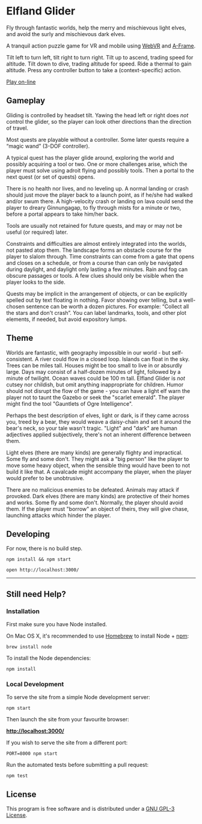 # Elfland Glider

Fly through fantastic worlds, 
help the merry and mischievous light elves, 
and avoid the surly and mischievous dark elves.

A tranquil action puzzle game for VR and mobile 
using [WebVR](https://webvr.info/) and [A-Frame](https://aframe.io).

Tilt left to turn left, tilt right to turn right. 
Tilt up to ascend, trading speed for altitude.
Tilt down to dive, trading altitude for speed.
Ride a thermal to gain altitude.
Press any controller button to take a (context-specific) action.

[Play on-line](https://dougreeder.github.io/elfland-glider/arches/index.html)

## Gameplay
Gliding is controlled by headset tilt. 
Yawing the head left or right does *not* control the glider,
so the player can look other directions than the direction of travel.

Most quests are playable without a controller.
Some later quests require a “magic wand” (3-DOF controller).

A typical quest has the player glide around, exploring the world and possibly acquiring a tool or two.
One or more challenges arise, which the player must solve using adroit flying and possibly tools.
Then a portal to the next quest (or set of quests) opens.

There is no health nor lives, and no leveling up. 
A normal landing or crash should just move the player back to a launch point, as if he/she had walked and/or swum there.
A high-velocity crash or landing on lava could send the player to dreary Ginnungagap, 
to fly through mists for a minute or two, before a portal appears to take him/her back.

Tools are usually not retained for future quests, and may or may not be useful (or required) later.

Constraints and difficulties are almost entirely integrated into the worlds, not pasted atop them.
The landscape forms an obstacle course for the player to slalom through.
Time constraints can come from a gate that opens and closes on a schedule,
or from a course than can only be navigated during daylight, and daylight only lasting a few minutes.
Rain and fog can obscure passages or tools.
A few clues should only be visible when the player looks to the side.

Quests may be implicit in the arrangement of objects, 
or can be explicitly spelled out by text floating in nothing.
Favor showing over telling, but a well-chosen sentence can be worth a dozen pictures.
For example: “Collect all the stars and don't crash”.
You can label landmarks, tools, and other plot elements, if needed, but avoid expository lumps.

## Theme
Worlds are fantastic, with geography impossible in our world - but self-consistent.
A river could flow in a closed loop.
Islands can float in the sky.
Trees can be miles tall.
Houses might be too small to live in or absurdly large.
Days may consist of a half-dozen minutes of light, followed by a minute of twilight.
Ocean waves could be 100 m tall.
Elfland Glider is *not* cutsey nor childish,
but omit anything inappropriate for children.
Humor should not disrupt the flow of the game -
you can have a light elf warn the player not to taunt the Gazebo or seek the "scarlet emerald".
The player might find the tool "Gauntlets of Ogre Intelligence".

Perhaps the best description of elves, light or dark, is if they came across you, treed by a bear, 
they would weave a daisy-chain and set it around the bear's neck, so your tale wasn't tragic.
"Light" and "dark" are human adjectives applied subjectively,
there's not an inherent difference between them.

Light elves (there are many kinds) are generally flighty and impractical.
Some fly and some don't.
They might ask a "big person" like the player to move some heavy object,
when the sensible thing would have been to not build it like that.
A cavalcade might accompany the player, when the player would prefer to be unobtrusive.

There are no malicious enemies to be defeated.
Animals may attack if provoked.
Dark elves (there are many kinds) are protective of their homes and works.
Some fly and some don't.
Normally, the player should avoid them.
If the player must "borrow" an object of theirs, they will give chase,
launching attacks which hinder the player.




## Developing
For now, there is no build step.

`npm install && npm start`

`open http://localhost:3000/`

***

## Still need Help?

### Installation

First make sure you have Node installed.

On Mac OS X, it's recommended to use [Homebrew](http://brew.sh/) to install Node + [npm](https://www.npmjs.com):

    brew install node

To install the Node dependencies:

    npm install


### Local Development

To serve the site from a simple Node development server:

    npm start

Then launch the site from your favourite browser:

[__http://localhost:3000/__](http://localhost:3000/)

If you wish to serve the site from a different port:

    PORT=8000 npm start

Run the automated tests before submitting a pull request:

	npm test

## License

This program is free software and is distributed under a [GNU GPL-3 License](LICENSE).
